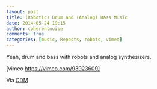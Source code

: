 ```yaml
---
layout: post
title: (Robotic) Drum and (Analog) Bass Music
date: 2014-05-24 19:15
author: coherentnoise
comments: true
categories: [music, Reposts, robots, vimeo]
---
```

Yeah, drum and bass with robots and analog synthesizers.

[vimeo https://vimeo.com/93923609]

Via <a title="Drum and Bass, Made Analog, with Robots on CDM" href="http://createdigitalmusic.com/2014/05/drum-bass-made-analog-robots-watch/" target="_blank">CDM</a>
